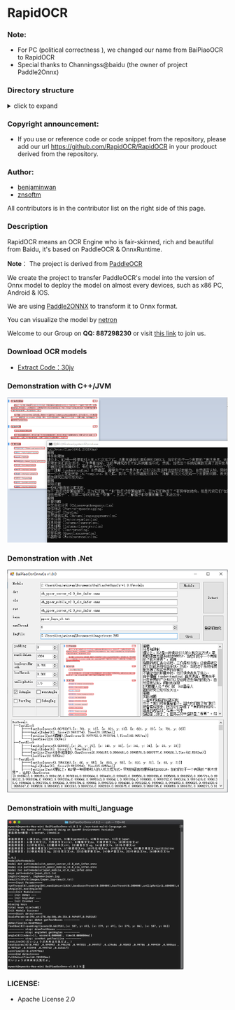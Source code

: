# RapidOCR

### Note:
- For PC (political correctness ), we changed our name from BaiPiaoOCR to RapidOCR
- Special thanks to Channingss@baidu (the owner of project Paddle2Onnx)

### Directory structure
<details>
    <summary>click to expand</summary>

    RapidOCR
    ├── android             # 安卓工程目录
    ├── api4cpp             # c语言跨平台接口库源码目录，直接用根下的CMakelists.txt 编译
    ├── assets              # 一些演示用的图片，不是测试集
    ├── commonlib           # 通用库
    ├── cpp                 # 基于c++的工程项目文件夹
    ├── datasets            # 额外的训练数据集，百度网盘下载地址
    ├── dotnet              # .Net程序目录
    ├── FAQ.md              # 一些问答整理
    ├── images              # 测试用图片，两张典型的测试图，一张是自然场景，另一个为长文本
    ├── include             # 编译c语言接口库时的头文件目录
    ├── ios                 # 苹果手机平台工程目录
    ├── jvm                 # 基于java的工程目录
    ├── lib                 # 编译用库文件目录，用于编译c语言接口库用，默认并不上传二进制文件
    ├── models              # 放置可使用的模型文件下载信息，基于百度网盘
    ├── ocrweb              # 基于python和Flask web
    ├── python              # python推理代码目录
    ├── release             #
    ├── tools               #  一些转换脚本之类
    └── training            # 训练自己的模型使用的脚本或程序
</details>


### **Copyright announcement:**

- If you use or reference code or code snippet from the repository, please add our url https://github.com/RapidOCR/RapidOCR  in your prodouct derived from the repository.

### **Author:**
- [benjaminwan](https://github.com/benjaminwan)
- [znsoftm](https://github.com/znsoftm)

All contributors is in the contributor list on the right side of this page.

### **Description**
RapidOCR means an  OCR Engine who is fair-skinned, rich and beautiful from Baidu, it's based on PaddleOCR & OnnxRuntime.

**Note**： The project is derived from [PaddleOCR](https://github.com/PaddlePaddle/PaddleOCR)

We create the project to transfer PaddleOCR's model into the version of Onnx model to deploy the model on almost every devices, such as x86 PC, Android & IOS.

We are using [Paddle2ONNX](https://github.com/PaddlePaddle/Paddle2ONNX) to transform it to Onnx format.

You can visualize the model by [netron](https://github.com/lutzroeder/netron/)

Welcome to our Group on **QQ: 887298230**
or visit [this link](https://jq.qq.com/?_wv=1027&k=P9b3olx6) to join us.

### Download OCR models
- [Extract Code：30jv](https://pan.baidu.com/s/1qkqWK4wRdMjqGGbzR-FyWg)

### Demonstration with C++/JVM
![avatar](./assets/demo_cpp.png)

### Demonstration with .Net

![avatar](./assets/demo_cs.png)

### Demonstratioin with multi_language
<img src="./assets/demo_multi_language.png" width="80%" height="80%" align="center">

### LICENSE:
- Apache License 2.0